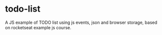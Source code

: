 # todo-list
A JS example of TODO list using js events, json and browser storage, based on rocketseat example js course.
